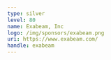 ```yaml
---
type: silver
level: 80
name: Exabeam, Inc
logo: /img/sponsors/exabeam.png
uri: https://www.exabeam.com/
handle: exabeam
---
```

